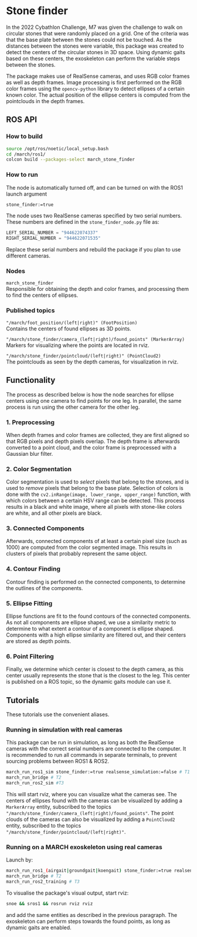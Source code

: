 # Stone finder

In the 2022 Cybathlon Challenge, M7 was given the challenge to walk on circular stones that were randomly placed on a grid.
One of the criteria was that the base plate between the stones could not be touched. 
As the distances between the stones were variable, this package was created to detect the centers of the circular stones in 3D space.
Using dynamic gaits based on these centers, the exoskeleton can perform the variable steps between the stones. 

The package makes use of RealSense cameras, and uses RGB color frames as well as depth frames.
Image processing is first performed on the RGB color frames using the `opencv-python` library to detect ellipses of a certain known color.
The actual position of the ellipse centers is computed from the pointclouds in the depth frames. 

## ROS API
### How to build

```bash
source /opt/ros/noetic/local_setup.bash
cd /march/ros1/
colcon build --packages-select march_stone_finder
```  

### How to run

The node is automatically turned off, and can be turned on with the ROS1 launch argument

```bash
stone_finder:=true
```

The node uses two RealSense cameras specified by two serial numbers. These numbers are defined in the `stone_finder_node.py` file as:
```python
LEFT_SERIAL_NUMBER = "944622074337"
RIGHT_SERIAL_NUMBER = "944622071535"
```
Replace these serial numbers and rebuild the package if you plan to use different cameras.

### Nodes
`march_stone_finder` <br>
Responsible for obtaining the depth and color frames, and processing them to find the centers of ellipses. 

### Published topics
`"/march/foot_position/(left|right)" (FootPosition)` <br>
Contains the centers of found ellipses as 3D points.

`"/march/stone_finder/camera_(left|right)/found_points" (MarkerArray)` <br>
Markers for visualizing where the points are located in rviz. 

`"/march/stone_finder/pointcloud/(left|right)" (PointCloud2)` <br>
The pointclouds as seen by the depth cameras, for visualization in rviz.

## Functionality

The process as described below is how the node searches for ellipse centers using one camera to find points for one leg.
In parallel, the same process is run using the other camera for the other leg.

### 1. Preprocessing
When depth frames and color frames are collected, they are first aligned so that RGB pixels and depth pixels overlap. The depth frame is afterwards converted to a point cloud, and the color frame is preprocessed with a Gaussian blur filter.
  
### 2. Color Segmentation
Color segmentation is used to *select* pixels that belong to the stones, and is used to *remove* pixels that belong to the base plate.
Selection of colors is done with the `cv2.inRange(image, lower_range, upper_range)` function, with which colors between a certain HSV range can be detected.
This process results in a black and white image, where all pixels with stone-like colors are white, and all other pixels are black.

### 3. Connected Components
Afterwards, connected components of at least a certain pixel size (such as 1000) are computed from the color segmented image. This results in clusters of pixels that probably represent the same object.

### 4. Contour Finding
Contour finding is performed on the connected components, to determine the outlines of the components.

### 5. Ellipse Fitting
Ellipse functions are fit to the found contours of the connected components. As not all components are ellipse shaped, we use a similarity metric to determine to what extent a contour of a component is ellipse shaped. Components with a high ellipse similarity are filtered out, and their centers are stored as depth points.

### 6. Point Filtering
Finally, we determine which center is closest to the depth camera, as this center usually represents the stone that is the closest to the leg. This center is published on a ROS topic, so the dynamic gaits module can use it.


## Tutorials
These tutorials use the convenient aliases.

### Running in simulation with real cameras

This package can be run in simulation, as long as both the RealSense cameras with the correct serial numbers are connected to the computer.
It is recommended to run all commands in separate terminals, to prevent sourcing problems between ROS1 & ROS2.
```bash
march_run_ros1_sim stone_finder:=true realsense_simulation:=false # T1
march_run_bridge # T2
march_run_ros2_sim #T3
```

This will start rviz, where you can visualize what the cameras see. The centers of ellipses found with the cameras can be visualized by adding a `MarkerArray` entity, subscribed to the topics `"/march/stone_finder/camera_(left|right)/found_points"`.
The point clouds of the cameras can also be visualized by adding a `PointCloud2` entity, subscribed to the topics `"/march/stone_finder/pointcloud/(left|right)"`.

### Running on a MARCH exoskeleton using real cameras
Launch by:
```bash
march_run_ros1_(airgait|groundgait|koengait) stone_finder:=true realsense_simulation:=false # T1
march_run_bridge # T2
march_run_ros2_training # T3
```

To visualise the package's visual output, start rviz:
```bash
snoe && sros1 && rosrun rviz rviz
```
and add the same entities as described in the previous paragraph.
The exoskeleton can perform steps towards the found points, as long as dynamic gaits are enabled.
